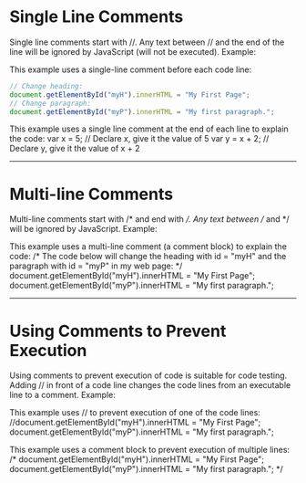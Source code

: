 Single Line Comments
====================

Single line comments start with //. Any text between // and the end of the line will be ignored by JavaScript (will not be executed).
Example:

This example uses a single-line comment before each code line:
```javascript
// Change heading:
document.getElementById("myH").innerHTML = "My First Page";
// Change paragraph:
document.getElementById("myP").innerHTML = "My first paragraph.";
```

This example uses a single line comment at the end of each line to explain the code:
var x = 5;      // Declare x, give it the value of 5
var y = x + 2;  // Declare y, give it the value of x + 2
_____________________________________________________________________________________________________________________________

Multi-line Comments
===================

Multi-line comments start with /* and end with */. Any text between /* and */ will be ignored by JavaScript.
Example:

This example uses a multi-line comment (a comment block) to explain the code:
/*
The code below will change
the heading with id = "myH"
and the paragraph with id = "myP"
in my web page:
*/
document.getElementById("myH").innerHTML = "My First Page";
document.getElementById("myP").innerHTML = "My first paragraph.";
_____________________________________________________________________________________________________________________________

Using Comments to Prevent Execution
===================================

Using comments to prevent execution of code is suitable for code testing. Adding // in front of a code line changes the code lines from an executable line to a comment.
Example:

This example uses // to prevent execution of one of the code lines:
//document.getElementById("myH").innerHTML = "My First Page";
document.getElementById("myP").innerHTML = "My first paragraph.";

This example uses a comment block to prevent execution of multiple lines:
/*
document.getElementById("myH").innerHTML = "My First Page";
document.getElementById("myP").innerHTML = "My first paragraph.";
*/